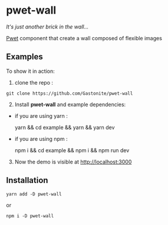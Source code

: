 # pwet-wall

*It's just another brick in the wall...*

[Pwet](https://github.com/Gastonite/pwet) component that create a wall composed of flexible images

## Examples

To show it in action:

  1. clone the repo :


    git clone https://github.com/Gastonite/pwet-wall


  2. Install **pwet-wall** and example dependencies:

  - if you are using yarn :


    yarn && cd example && yarn && yarn dev

  - if you are using npm :


    npm i && cd example && npm i && npm run dev


  3. Now the demo is visible at [http://localhost:3000](http://localhost:3000)


## Installation

    yarn add -D pwet-wall

  or

    npm i -D pwet-wall
